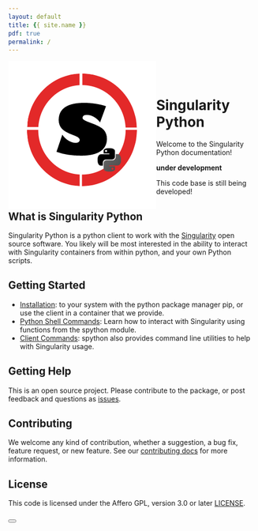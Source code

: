 ```yaml
---
layout: default
title: {{ site.name }}
pdf: true
permalink: /
---
```


<div style="float:right; margin-bottom:50px; color:#666">
</div>

<div>
    <img src="img/logo.png" style="float:left">
</div><br><br>


# Singularity Python
Welcome to the Singularity Python documentation!

**under development** 

This code base is still being developed!

## What is Singularity Python
Singularity Python is a python client to work with the <a href="https://singularityware.github.io" target="_blank">Singularity</a> open source software. You likely will be most interested in the ability to interact with Singularity containers from within python, and your own Python scripts.

## Getting Started
 - [Installation](/singularity-cli/install): to your system with the python package manager pip, or use the client in a container that we provide.
 - [Python Shell Commands](/singularity-cli/commands): Learn how to interact with Singularity using functions from the spython module.
 - [Client Commands](/singularity-cli/client): spython also provides command line utilities to help with Singularity usage.


## Getting Help
This is an open source project. Please contribute to the package, or post feedback and questions as <a href="https://github.com/singularityhub/singularity-cli" target="_blank">issues</a>.

## Contributing
We welcome any kind of contribution, whether a suggestion, a bug fix, feature request, or new feature. See our  [contributing docs](/singularity-cli/contribute-docs) for more information.

## License
This code is licensed under the Affero GPL, version 3.0 or later [LICENSE](https://github.com/singularityhub/singularity-cli/blob/master/LICENSE).


<div>
    <a href="/singularity-cli/install"><button class="next-button btn btn-primary"><i class="fa fa-chevron-right"></i> </button></a>
</div><br>
